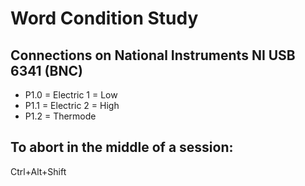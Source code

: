# Word Condition Study

## Connections on National Instruments NI USB 6341 (BNC)

- P1.0 = Electric 1 = Low
- P1.1 = Electric 2 = High
- P1.2 = Thermode

## To abort in the middle of a session:

Ctrl+Alt+Shift